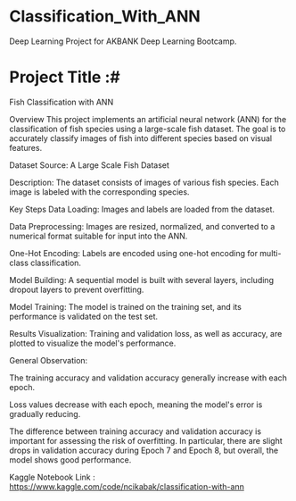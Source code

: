 # Classification_With_ANN
Deep Learning Project for AKBANK Deep Learning Bootcamp.

# Project Title :#  
Fish Classification with ANN

Overview
This project implements an artificial neural network (ANN) for the classification of fish species using a large-scale fish dataset. The goal is to accurately classify images of fish into different species based on visual features.

Dataset Source: A Large Scale Fish Dataset

Description: The dataset consists of images of various fish species. Each image is labeled with the corresponding species.

Key Steps
Data Loading: Images and labels are loaded from the dataset.

Data Preprocessing: Images are resized, normalized, and converted to a numerical format suitable for input into the ANN.

One-Hot Encoding: Labels are encoded using one-hot encoding for multi-class classification.

Model Building: A sequential model is built with several layers, including dropout layers to prevent overfitting.

Model Training: The model is trained on the training set, and its performance is validated on the test set.

Results Visualization: Training and validation loss, as well as accuracy, are plotted to visualize the model's performance.

General Observation:

The training accuracy and validation accuracy generally increase with each epoch.

Loss values decrease with each epoch, meaning the model's error is gradually reducing.

The difference between training accuracy and validation accuracy is important for assessing the risk of overfitting. In particular, there are slight drops in validation accuracy during Epoch 7 and Epoch 8, but overall, the model shows good performance.


Kaggle Notebook Link : https://www.kaggle.com/code/ncikabak/classification-with-ann






